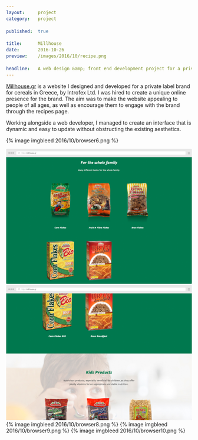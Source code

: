 ```yaml
---
layout:     project
category:   project

published:  true

title:      Millhouse
date:       2016-10-26
preview:    /images/2016/10/recipe.png

headline:	A web design &amp; front end development project for a private label brand for cereals in Greece.
---
```

[Millhouse.gr](http://millhouse.gr) is a website I designed and developed for a private label brand for cereals in Greece, by Introfex Ltd. I was hired to create a unique online presence for the brand. The aim was to make the website appealing to people of all ages, as well as encourage them to engage with the brand through the recipes page.

Working alongside a web developer, I managed to create an interface that is dynamic and easy to update without obstructing the existing aesthetics.

{% image imgbleed 2016/10/browser6.png %}
<div class="images-2x2">
    <a href="/images/2016/10/browser11.png">
        <img src="/images/2016/10/browser11.png">
    </a>
    <a href="/images/2016/10/browser7.png">
        <img src="/images/2016/10/browser7.png">
    </a>
</div>
{% image imgbleed 2016/10/browser8.png %}
{% image imgbleed 2016/10/browser9.png %}
{% image imgbleed 2016/10/browser10.png %}